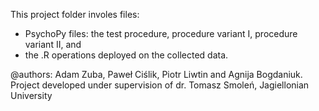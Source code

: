 This project folder involes files: 
  - PsychoPy files: the test procedure, procedure variant I, procedure variant II, and 
  - the .R operations deployed on the collected data.

@authors: Adam Zuba, Paweł Ciślik, Piotr Liwtin and Agnija Bogdaniuk. Project developed under supervision of dr. Tomasz Smoleń, Jagiellonian University
